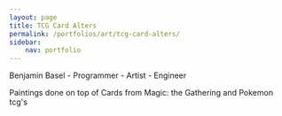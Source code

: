 ```yaml
---
layout: page
title: TCG Card Alters
permalink: /portfolios/art/tcg-card-alters/
sidebar:
    nav: portfolio
---
```


Benjamin Basel - Programmer - Artist - Engineer

Paintings done on top of Cards from Magic: the Gathering and Pokemon tcg's
